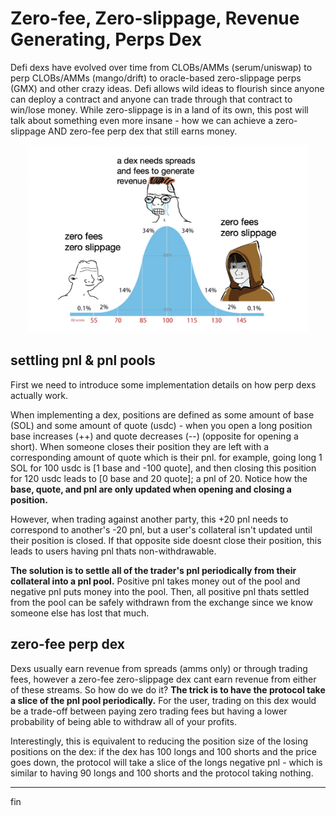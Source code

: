 # Zero-fee, Zero-slippage, Revenue Generating, Perps Dex

Defi dexs have evolved over time from CLOBs/AMMs (serum/uniswap) to perp CLOBs/AMMs (mango/drift) to oracle-based zero-slippage perps (GMX) and other crazy ideas. Defi allows wild ideas to flourish since anyone can deploy a contract and anyone can trade through that contract to win/lose money. While zero-slippage is in a land of its own, this post will talk about something even more insane - how we can achieve a zero-slippage AND zero-fee perp dex that still earns money.

<div align="center">
<img src="2023-01-10-18-45-41.png" width="450" height="300">
</div>

## settling pnl & pnl pools

First we need to introduce some implementation details on how perp dexs actually work.

When implementing a dex, positions are defined as some amount of base (SOL) and some amount of quote (usdc) - when you open a long position base increases (++) and quote decreases (--) (opposite for opening a short). When someone closes their position they are left with a corresponding amount of quote which is their pnl. for example, going long 1 SOL for 100 usdc is [1 base and -100 quote], and then closing this position for 120 usdc leads to [0 base and 20 quote]; a pnl of 20. Notice how the **base, quote, and pnl are only updated when opening and closing a position.**

However, when trading against another party, this +20 pnl needs to correspond to another's -20 pnl, but a user's collateral isn't updated until their position is closed. If that opposite side doesnt close their position, this leads to users having pnl thats non-withdrawable. 

**The solution is to settle all of the trader's pnl periodically from their collateral into a pnl pool.** Positive pnl takes money out of the pool and negative pnl puts money into the pool. Then, all positive pnl thats settled from the pool can be safely withdrawn from the exchange since we know someone else has lost that much. 

## zero-fee perp dex 

Dexs usually earn revenue from spreads (amms only) or through trading fees, however a zero-fee zero-slippage dex cant earn revenue from either of these streams. So how do we do it? **The trick is to have the protocol take a slice of the pnl pool periodically.** For the user, trading on this dex would be a trade-off between paying zero trading fees but having a lower probability of being able to withdraw all of your profits. 

Interestingly, this is equivalent to reducing the position size of the losing positions on the dex: if the dex has 100 longs and 100 shorts and the price goes down, the protocol will take a slice of the longs negative pnl - which is similar to having 90 longs and 100 shorts and the protocol taking nothing. 

--- 

fin

<!-- note 

intro 

the defi path seems to have started from CLOBS -> AMMs -> perps -> perps (with AMMs or CLOBS) -> zero-slippage perps ... 
but where to next? the reason i started defi was because of the idea that if you can think of a crazy idea, you 
can actually implement it and others can use it to earn or lose their money - it doesnt matter who you are 
you deploy it and anyone can use it. so where to next? this will intro a new perps dex which could be even more insane - 
it basically can allow zero-fee perps while the protocol earns money. How can a perp earn money without fees? first we need to intro some implementation details of perps. You can checkout this primer for the basics of perps [link]

- defi dexs have evolved over time 
- defi allows crazy ideas to financial ideas to flourish
- zero-slippage perps exist
- how can we achieve zero-fee dexs 

settle pnl

- the way exchanges work is you have a base and quote amount (btc and usd)
- when you open a long base++ and quote-- 
- when you close a long (go short) base-- and quote++
- ie if you long 1 btc for 100$ (1 base -100 quote), and when you close 1 btc for 200$ (-1 base +200 quote)
    the net effect is 0 base 200 quote 
- ideally you should then be able to withdraw your 200 usd from the exchange 
- however, notice how the pnl of a user doesnt actually exist until the position is closed 
- this could lead to some strange behaviour when not accounted for - ie, allowing them to withdraw can lead to all the exchanges collateral being emptied from a single trader!
- the soln is to 'settle' a users pnl periodically to a pnl pool
  - positive pnl takes money out of the pool 
  - negative pnl puts money into the pool 
- then all the positived pnl thats settled can be saftely withdrawn from the exchange bc someone else has lost that money 

- positions are implemented as an amount of base and quote 
- a trade between two parties requires both parties to open and close positions to recieve their pnl
- however, in an exchange when one side of the trade closes, the other doesnt always 
- leading to unwithdraw-able funds 
- the solution is to settle user's pnl periodically using a pnl pool 
- funds withdrawn from the pool are saftely withdraw-able 


## long/short imbalance

- when it comes to AMMs/oracle-based perp dexs (Drift and GMX) users can take positions 
- without any other trader taking the other side the problem is that 
- this can lead to having too many longs and not enough shorts 
- if the price goes up in this situation then there wont be enought pnl 
- in the pnl pool for the longs to all settle their profits (since everyone won and noone lost)

## blah 

assume a perp dex allowed zero-slippage (ie, they cant earn money from the spread) and zero-fee (they cant earn money from trades) how can they earn money? the trick is to take a slice of the pnl pool - as traders lose money, the pnl pool will be funded with exccess pnl to withdraw from so the dex can periodically pull x% of the pnl from the pool into its own wallet as a replacement for the fee. this will lead to an imbalance of pnl between the winners and losers, which would require more losers to fund the winners - however, since perps dex are all trading virtual liquidity (ie, you dont actually get any tokens) this is just a trade off between reduce fees but increases long/short imbalance. traders run the 
risk of not being able to withdraw their profits but are able to trade with zero fees!

- dexs usually earn revenue through spreads (amms only) or fees
- however, a zero-slippage zero-fee dex cant earn from either 
- the trick is to take a slice of the pnl pool periodically 
- this becomes a trade off between trading fees and being able to withdraw your profits 
- also, by taking pnl from the pnl pool is equivalent to reducing the position size of the loser
- this means this model is increasing the long/short dex imbalance problem to set the fees to zero


- -->